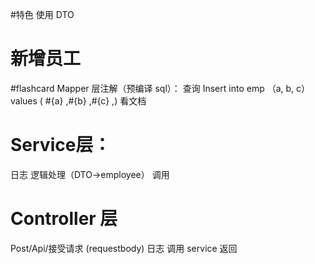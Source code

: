 #特色 
使用 DTO

# 新增员工 
#flashcard 
Mapper 层注解（预编译 sql）：
查询
Insert  into emp （a, b, c）values ( #{a} ,#{b} ,#{c} ,)
看文档
# Service层：
日志
逻辑处理（DTO->employee）
调用
# Controller 层
Post/Api/接受请求 (requestbody)
日志
调用 service
返回